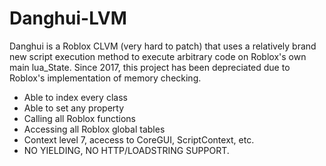 # Danghui-LVM
Danghui is a Roblox CLVM (very hard to patch) that uses a relatively brand new script execution method to execute arbitrary code on Roblox's own main lua_State. Since 2017, this project has been depreciated due to Roblox's implementation of memory checking.

- Able to index every class
- Able to set any property
- Calling all Roblox functions
- Accessing all Roblox global tables
- Context level 7, acecess to CoreGUI, ScriptContext, etc.
- NO YIELDING, NO HTTP/LOADSTRING SUPPORT.
